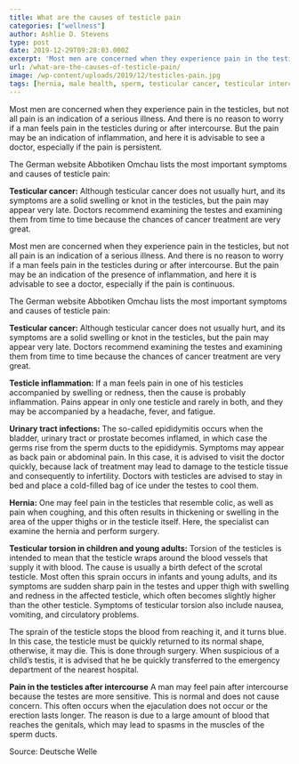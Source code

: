 ```yaml
---
title: What are the causes of testicle pain
categories: ["wellness"]
author: Ashlie D. Stevens
type: post
date: 2019-12-29T09:28:03.000Z
excerpt: 'Most men are concerned when they experience pain in the testicles, but not all pain is an indication of a serious illness.'
url: /what-are-the-causes-of-testicle-pain/
image: /wp-content/uploads/2019/12/testicles-pain.jpg
tags: [hernia, male health, sperm, testicular cancer, testicular intercourse]
---
```


Most men are concerned when they experience pain in the testicles, but not all pain is an indication of a serious illness. And there is no reason to worry if a man feels pain in the testicles during or after intercourse. But the pain may be an indication of inflammation, and here it is advisable to see a doctor, especially if the pain is persistent.

The German website Abbotiken Omchau lists the most important symptoms and causes of testicle pain:

**Testicular cancer:**
Although testicular cancer does not usually hurt, and its symptoms are a solid swelling or knot in the testicles, but the pain may appear very late. Doctors recommend examining the testes and examining them from time to time because the chances of cancer treatment are very great.

Most men are concerned when they experience pain in the testicles, but not all pain is an indication of a serious illness. And there is no reason to worry if a man feels pain in the testicles during or after intercourse. But the pain may be an indication of the presence of inflammation, and here it is advisable to see a doctor, especially if the pain is continuous.

The German website Abbotiken Omchau lists the most important symptoms and causes of testicle pain:

**Testicular cancer:**
Although testicular cancer does not usually hurt, and its symptoms are a solid swelling or knot in the testicles, but the pain may appear very late. Doctors recommend examining the testes and examining them from time to time because the chances of cancer treatment are very great.

**Testicle inflammation:**
If a man feels pain in one of his testicles accompanied by swelling or redness, then the cause is probably inflammation. Pains appear in only one testicle and rarely in both, and they may be accompanied by a headache, fever, and fatigue.

**Urinary tract infections:**
The so-called epididymitis occurs when the bladder, urinary tract or prostate becomes inflamed, in which case the germs rise from the sperm ducts to the epididymis. Symptoms may appear as back pain or abdominal pain. In this case, it is advised to visit the doctor quickly, because lack of treatment may lead to damage to the testicle tissue and consequently to infertility. Doctors with testicles are advised to stay in bed and place a cold-filled bag of ice under the testes to cool them.

**Hernia:**
One may feel pain in the testicles that resemble colic, as well as pain when coughing, and this often results in thickening or swelling in the area of ​​the upper thighs or in the testicle itself. Here, the specialist can examine the hernia and perform surgery.

**Testicular torsion in children and young adults:**
Torsion of the testicles is intended to mean that the testicle wraps around the blood vessels that supply it with blood. The cause is usually a birth defect of the scrotal testicle. Most often this sprain occurs in infants and young adults, and its symptoms are sudden sharp pain in the testes and upper thigh with swelling and redness in the affected testicle, which often becomes slightly higher than the other testicle. Symptoms of testicular torsion also include nausea, vomiting, and circulatory problems.

The sprain of the testicle stops the blood from reaching it, and it turns blue. In this case, the testicle must be quickly returned to its normal shape, otherwise, it may die. This is done through surgery. When suspicious of a child’s testis, it is advised that he be quickly transferred to the emergency department of the nearest hospital.

**Pain in the testicles after intercourse**
A man may feel pain after intercourse because the testes are more sensitive. This is normal and does not cause concern. This often occurs when the ejaculation does not occur or the erection lasts longer. The reason is due to a large amount of blood that reaches the genitals, which may lead to spasms in the muscles of the sperm ducts.

Source: Deutsche Welle
